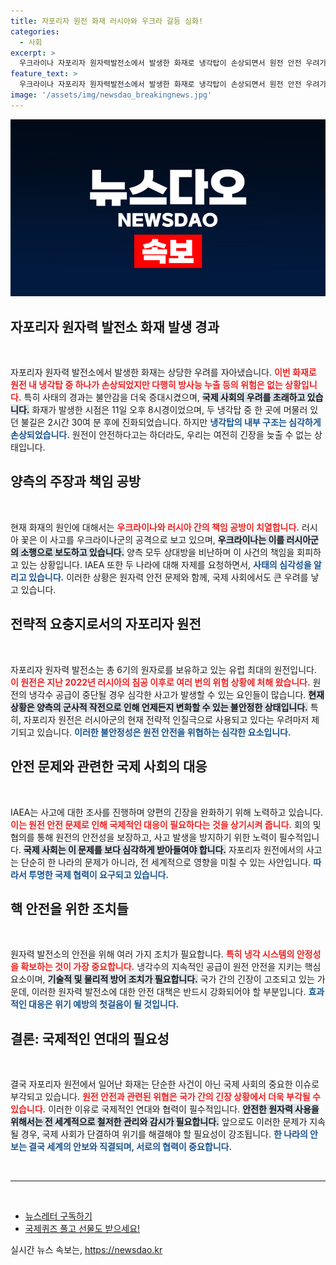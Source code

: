 ```yaml
---
title: 자포리자 원전 화재 러시아와 우크라 갈등 심화!
categories:
  - 사회
excerpt: >
  우크라이나 자포리자 원자력발전소에서 발생한 화재로 냉각탑이 손상되면서 원전 안전 우려가 고조되고 있다. 러시아와 우크라이나의 책임 공방 속에 국제원자력기구(IAEA)가 자제를 촉구하고 나섰다. 과연 원전 안전은 어떻게 될까?
feature_text: >
  우크라이나 자포리자 원자력발전소에서 발생한 화재로 냉각탑이 손상되면서 원전 안전 우려가 고조되고 있다. 러시아와 우크라이나의 책임 공방 속에 국제원자력기구(IAEA)가 자제를 촉구하고 나섰다. 과연 원전 안전은 어떻게 될까?
image: '/assets/img/newsdao_breakingnews.jpg'
---
```


<p><img src="/assets/img/newsdao_breakingnews.jpg" alt="koreaapp 속보" /></p>

<h2 data-ke-size="size26">자포리자 원자력 발전소 화재 발생 경과</h2>

<p data-ke-size="size16">&nbsp;</p>

<p>자포리자 원자력 발전소에서 발생한 화재는 상당한 우려를 자아냈습니다. <b><span style="color: #ee2323;">이번 화재로 원전 내 냉각탑 중 하나가 손상되었지만 다행히 방사능 누출 등의 위험은 없는 상황입니다.</span></b> 특히 사태의 경과는 불안감을 더욱 증대시켰으며, <b><span style="background-color: #21538527;">국제 사회의 우려를 초래하고 있습니다.</span></b> 화재가 발생한 시점은 11일 오후 8시경이었으며, 두 냉각탑 중 한 곳에 머물러 있던 불길은 2시간 30여 분 후에 진화되었습니다. 하지만 <b><span style="color: #1a5490;">냉각탑의 내부 구조는 심각하게 손상되었습니다.</span></b> 원전이 안전하다고는 하더라도, 우리는 여전히 긴장을 늦출 수 없는 상태입니다.</p>

<h2 data-ke-size="size26">양측의 주장과 책임 공방</h2>

<p data-ke-size="size16">&nbsp;</p>

<p>현재 화재의 원인에 대해서는 <b><span style="color: #ee2323;">우크라이나와 러시아 간의 책임 공방이 치열합니다.</span></b> 러시아 꽃은 이 사고를 우크라이나군의 공격으로 보고 있으며, <b><span style="background-color: #21538527;">우크라이나는 이를 러시아군의 소행으로 보도하고 있습니다.</span></b> 양측 모두 상대방을 비난하며 이 사건의 책임을 회피하고 있는 상황입니다. IAEA 또한 두 나라에 대해 자제를 요청하면서, <b><span style="color: #1a5490;">사태의 심각성을 알리고 있습니다.</span></b> 이러한 상황은 원자력 안전 문제와 함께, 국제 사회에서도 큰 우려를 낳고 있습니다. </p>

<h2 data-ke-size="size26">전략적 요충지로서의 자포리자 원전</h2>

<p data-ke-size="size16">&nbsp;</p>

<p>자포리자 원자력 발전소는 총 6기의 원자로를 보유하고 있는 유럽 최대의 원전입니다. <b><span style="color: #ee2323;">이 원전은 지난 2022년 러시아의 침공 이후로 여러 번의 위험 상황에 처해 왔습니다.</span></b> 원전의 냉각수 공급이 중단될 경우 심각한 사고가 발생할 수 있는 요인들이 많습니다. <b><span style="background-color: #21538527;">현재 상황은 양측의 군사적 작전으로 인해 언제든지 변화할 수 있는 불안정한 상태입니다.</span></b> 특히, 자포리자 원전은 러시아군의 현재 전략적 인질극으로 사용되고 있다는 우려마저 제기되고 있습니다. <b><span style="color: #1a5490;">이러한 불안정성은 원전 안전을 위협하는 심각한 요소입니다.</span></b> </p>

<h2 data-ke-size="size26">안전 문제와 관련한 국제 사회의 대응</h2>

<p data-ke-size="size16">&nbsp;</p>

<p>IAEA는 사고에 대한 조사를 진행하며 양편의 긴장을 완화하기 위해 노력하고 있습니다. <b><span style="color: #ee2323;">이는 원전 안전 문제로 인해 국제적인 대응이 필요하다는 것을 상기시켜 줍니다.</span></b> 회의 및 협의를 통해 원전의 안전성을 보장하고, 사고 발생을 방지하기 위한 노력이 필수적입니다. <b><span style="background-color: #21538527;">국제 사회는 이 문제를 보다 심각하게 받아들여야 합니다.</span></b> 자포리자 원전에서의 사고는 단순히 한 나라의 문제가 아니라, 전 세계적으로 영향을 미칠 수 있는 사안입니다. <b><span style="color: #1a5490;">따라서 투명한 국제 협력이 요구되고 있습니다.</span></b></p>

<h2 data-ke-size="size26">핵 안전을 위한 조치들</h2>

<p data-ke-size="size16">&nbsp;</p>

<p>원자력 발전소의 안전을 위해 여러 가지 조치가 필요합니다. <b><span style="color: #ee2323;">특히 냉각 시스템의 안정성을 확보하는 것이 가장 중요합니다.</span></b> 냉각수의 지속적인 공급이 원전 안전을 지키는 핵심 요소이며, <b><span style="background-color: #21538527;">기술적 및 물리적 방어 조치가 필요합니다.</span></b> 국가 간의 긴장이 고조되고 있는 가운데, 이러한 원자력 발전소에 대한 안전 대책은 반드시 강화되어야 할 부분입니다. <b><span style="color: #1a5490;">효과적인 대응은 위기 예방의 첫걸음이 될 것입니다.</span></b></p>

<h2 data-ke-size="size26">결론: 국제적인 연대의 필요성</h2>

<p data-ke-size="size16">&nbsp;</p>

<p>결국 자포리자 원전에서 일어난 화재는 단순한 사건이 아닌 국제 사회의 중요한 이슈로 부각되고 있습니다. <b><span style="color: #ee2323;">원전 안전과 관련된 위협은 국가 간의 긴장 상황에서 더욱 부각될 수 있습니다.</span></b> 이러한 이유로 국제적인 연대와 협력이 필수적입니다. <b><span style="background-color: #21538527;">안전한 원자력 사용을 위해서는 전 세계적으로 철저한 관리와 감시가 필요합니다.</span></b> 앞으로도 이러한 문제가 지속될 경우, 국제 사회가 단결하여 위기를 해결해야 할 필요성이 강조됩니다. <b><span style="color: #1a5490;">한 나라의 안보는 결국 세계의 안보와 직결되며, 서로의 협력이 중요합니다.</span></b></p>

<p data-ke-size="size16">&nbsp;</p>

<hr>

<p data-ke-size="size16">&nbsp;</p>

<ul>
<li><a href="https://page.stibee.com/subscriptions/275739">뉴스레터 구독하기</a></li>
<li><a href="https://www.chosun.com/members-event/?mec=n_quiz">국제퀴즈 풀고 선물도 받으세요!</a></li>
</ul>
실시간 뉴스 속보는, <a href="https://newsdao.kr" rel="dofollow">https://newsdao.kr</a>


